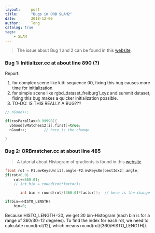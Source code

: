 ```yaml
---
layout:     post
title:      "Bugs in ORB SLAM2"
date:       2018-12-09
author:     Tong
catalog: true
tags:
    - SLAM
---
```


> The issue about Bug 1 and 2 can be found in this [website][github-bug-1-2].

### Bug 1: Initializer.cc at about line 890 (?)

Report:
1. for complex scene like kitti sequence 00, fixing this bug causes more time for initialization.
2. for simple scene like rgbd_dataset_freiburg1_xyz and summit dataset, fixing this bug makes a quicker initialization possible.
3. TO-DO: IS THIS REALLY A BUG???

```cpp
// nGood++;

if(cosParallax<0.99998){
  vbGood[vMatches12[i].first]=true;
  nGood++;        // here is the change

}
```


### Bug 2: ORBmatcher.cc at about line 485

> A tutorial about Histogram of gradients is found in this [website][web-hog]

```cpp
float rot = F1.mvKeysUn[i1].angle-F2.mvKeysUn[bestIdx2].angle;
if(rot<0.0)
    rot+=360.0f;
    // int bin = round(rot*factor);

       int bin = round(rot/(360.0f*factor));  // here is the change

if(bin==HISTO_LENGTH)
    bin=0;
```

Because HISTO_LENGTH=30, we get 30 bin-Histogram (each bin is for a range of 360/30=12 degrees). To find the index for each rot, we need to calculate round(rot/12), which means round(rot/(360/HISTO_LENGTH)).

[web-hog]: https://www.learnopencv.com/histogram-of-oriented-gradients/
[github-bug-1-2]: https://github.com/raulmur/ORB_SLAM2/issues/59
